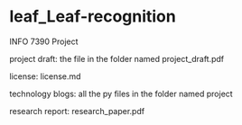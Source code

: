 # leaf_Leaf-recognition
INFO 7390 Project


project draft: the file in the folder named project_draft.pdf


license: license.md


technology blogs: all the py files in the folder named project


research report: research_paper.pdf


